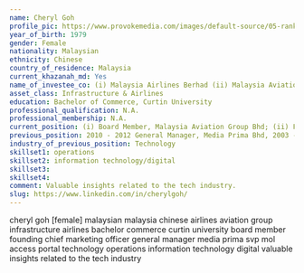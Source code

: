 ```yaml
---
name: Cheryl Goh
profile_pic: https://www.provokemedia.com/images/default-source/05-rankings-data/Influence-100/2019/headshots/cheryl-goh-2019-influence-100.jpg
year_of_birth: 1979
gender: Female
nationality: Malaysian
ethnicity: Chinese
country_of_residence: Malaysia 
current_khazanah_md: Yes
name_of_investee_co: (i) Malaysia Airlines Berhad (ii) Malaysia Aviation Group Berhad
asset_class: Infrastructure & Airlines
education: Bachelor of Commerce, Curtin University
professional_qualification: N.A.
professional_membership: N.A.
current_position: (i) Board Member, Malaysia Aviation Group Bhd; (ii) Founding Chief Marketing Officer, Grab Holdings
previous_position: 2010 - 2012 General Manager, Media Prima Bhd, 2003 - 2010 SVP, MOL Access Portal
industry_of_previous_position: Technology
skillset1: operations
skillset2: information technology/digital
skillset3: 
skillset4: 
comment: Valuable insights related to the tech industry.
slug: https://www.linkedin.com/in/cherylgoh/
---
```


cheryl goh [female] malaysian malaysia chinese airlines aviation group infrastructure airlines bachelor commerce curtin university board member founding chief marketing officer general manager media prima svp mol access portal technology operations information technology digital valuable insights related to the tech industry